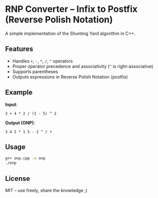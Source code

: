 # RNP Converter – Infix to Postfix (Reverse Polish Notation)

A simple implementation of the Shunting Yard algorithm in C++.

## Features
- Handles `+`, `-`, `*`, `/`, `^` operators
- Proper operator precedence and associativity (`^` is right-associative)
- Supports parentheses
- Outputs expressions in Reverse Polish Notation (postfix)

## Example
**Input**:  
```
3 + 4 * 2 / (1 - 5) ^ 2
```

**Output (ONP)**:  
```
3 4 2 * 1 5 - 2 ^ / +
```

## Usage
```bash
g++ onp.cpp -o onp
./onp
```

## License
MIT – use freely, share the knowledge ;)
